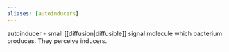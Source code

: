 ```yaml
---
aliases: [autoinducers]
---
```


autoinducer - small [[diffusion|diffusible]] signal molecule which bacterium produces. They perceive inducers. 

